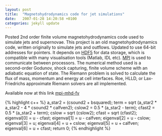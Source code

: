 ```yaml
---
layout: post
title:  "Magnetohydrodynamics code for jet simulations"
date:   2007-01-28 14:20:58 +0100
categories: jekyll update
---
```



Posted 2nd order  finite volume magnetohydrodynamics code used to simulate jets and supernovae.
This project is an old magnetohydrodynamics code, written originally to simulate jets and outflows.
Updated to use 64-bit addresses for pointers.
It depends on [HDF5](https://www.hdfgroup.org) for data storage, which is compatible with many visualisation tools (Matlab, IDL etc).
[MPI](http://www.mpi-forum.org) is used to communicate between processors.
The numerical method used is a second-order Godunov, shock capturing, finite volume scheme with an adiabatic equation of state.
The Riemann problem is solved to calculate the flux of mass, momentum and energy at cell interfaces. Roe, HLLD, or Lax-Friedrichs approximate Riemann solvers are all implemented.



Available now at this link 
[mpi-mhd-fv](https://github.com/garethcmurphy/mpi-mhd-fv)

{% highlight c++ %}
  a_star2 = (csound2 + bsquared);
  term = sqrt (a_star2 * a_star2 - 4 * csound2 * calfven2);
  cslow2 = 0.5 * (a_star2 - term);
  cfast2 = 0.5 * (a_star2 + term);
  cslow = sqrt (cslow2);
  cfast = sqrt (cfast2);
  eigenval[0] = u - cfast;
  eigenval[1] = u - calfven;
  eigenval[2] = u - cslow;
  eigenval[3] = u;
  eigenval[4] = u + cslow;
  eigenval[5] = u + calfven;
  eigenval[6] = u + cfast;
  return 0;
{% endhighlight %}

